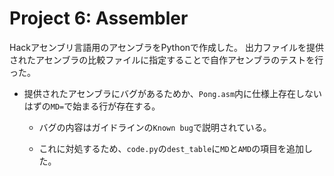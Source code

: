 # Project 6: Assembler

Hackアセンブリ言語用のアセンブラをPythonで作成した。
出力ファイルを提供されたアセンブラの比較ファイルに指定することで自作アセンブラのテストを行った。

- 提供されたアセンブラにバグがあるためか、`Pong.asm`内に仕様上存在しないはずの`MD=`で始まる行が存在する。

  - バグの内容はガイドラインの`Known bug`で説明されている。

  - これに対処するため、`code.py`の`dest_table`に`MD`と`AMD`の項目を追加した。

